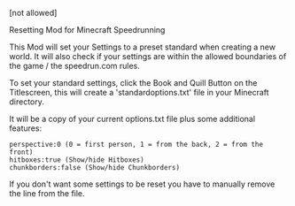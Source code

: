 [not allowed]

Resetting Mod for Minecraft Speedrunning

This Mod will set your Settings to a preset standard when creating a new world. It will also check if your settings are within the allowed boundaries of the game / the speedrun.com rules.

To set your standard settings, click the Book and Quill Button on the Titlescreen, this will create a 'standardoptions.txt' file in your Minecraft directory.

It will be a copy of your current options.txt file plus some additional features:

    perspective:0 (0 = first person, 1 = from the back, 2 = from the front)
    hitboxes:true (Show/hide Hitboxes)
    chunkborders:false (Show/hide Chunkborders)

If you don't want some settings to be reset you have to manually remove the line from the file.
